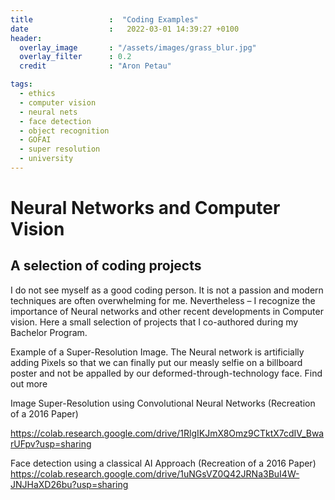 ```yaml
---
title                 :  "Coding Examples"
date                  :   2022-03-01 14:39:27 +0100
header:
  overlay_image       : "/assets/images/grass_blur.jpg"
  overlay_filter      : 0.2
  credit              : "Aron Petau"

tags:
  - ethics
  - computer vision
  - neural nets
  - face detection
  - object recognition
  - GOFAI
  - super resolution
  - university
---
```


# Neural Networks and Computer Vision
## A selection of coding projects

I do not see myself as a good coding person. It is not a passion and modern techniques are often overwhelming for me. Nevertheless – I recognize the importance of Neural networks and other recent developments in Computer vision. Here a small selection of projects that I co-authored during my Bachelor Program.


Example of a Super-Resolution Image. The Neural network is artificially adding Pixels so that we can finally put our measly selfie on a billboard poster and not be appalled by our deformed-through-technology face. Find out more

Image Super-Resolution using Convolutional Neural Networks (Recreation of a 2016 Paper)


 https://colab.research.google.com/drive/1RlgIKJmX8Omz9CTktX7cdIV_BwarUFpv?usp=sharing


Face detection using a classical AI Approach (Recreation of a 2016 Paper)
 https://colab.research.google.com/drive/1uNGsVZ0Q42JRNa3BuI4W-JNJHaXD26bu?usp=sharing